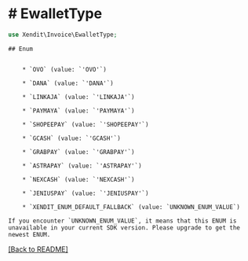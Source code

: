 # # EwalletType


```php
use Xendit\Invoice\EwalletType;
```

    ## Enum

    
        * `OVO` (value: `'OVO'`)
    
        * `DANA` (value: `'DANA'`)
    
        * `LINKAJA` (value: `'LINKAJA'`)
    
        * `PAYMAYA` (value: `'PAYMAYA'`)
    
        * `SHOPEEPAY` (value: `'SHOPEEPAY'`)
    
        * `GCASH` (value: `'GCASH'`)
    
        * `GRABPAY` (value: `'GRABPAY'`)
    
        * `ASTRAPAY` (value: `'ASTRAPAY'`)
    
        * `NEXCASH` (value: `'NEXCASH'`)
    
        * `JENIUSPAY` (value: `'JENIUSPAY'`)
    
        * `XENDIT_ENUM_DEFAULT_FALLBACK` (value: `UNKNOWN_ENUM_VALUE`)

    If you encounter `UNKNOWN_ENUM_VALUE`, it means that this ENUM is unavailable in your current SDK version. Please upgrade to get the newest ENUM.

[[Back to README]](../../README.md)
